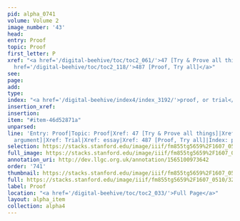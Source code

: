 ```yaml
---
pid: alpha_0741
volume: Volume 2
image_number: '43'
head: 
entry: Proof
topic: Proof
first_letter: P
xref: "<a href='/digital-beehive/toc/toc2_061/'>47 [Try & Prove all things]</a>|Trial|essay|<a
  href='/digital-beehive/toc/toc2_118/'>487 [Proof, Try all]</a>"
see: 
page: 
add: 
type: 
index: "<a href='/digital-beehive/index4/index_3192/'>proof, or trial</a>"
insertion_xref: 
insertion: 
item: "#item-46d52871a"
unparsed: 
line: 'Entry: Proof|Topic: Proof|Xref: 47 [Try & Prove all things]|Xref: 783 [PAGE_MISSING;
  argument]|Xref: Trial|Xref: essay|Xref: 487 [Proof, Try all]|Index: proof, or trial|#item-46d52871a'
selection: https://stacks.stanford.edu/image/iiif/fm855tg5659%2F1607_0510/321,4557,3075,534/full/0/default.jpg
full_image: https://stacks.stanford.edu/image/iiif/fm855tg5659%2F1607_0510/full/full/0/default.jpg
annotation_uri: http://dev.llgc.org.uk/annotation/1565100973642
order: '741'
thumbnail: https://stacks.stanford.edu/image/iiif/fm855tg5659%2F1607_0510/321,4557,600,180/250,/0/default.jpg
full: https://stacks.stanford.edu/image/iiif/fm855tg5659%2F1607_0510/321,4557,3075,534/full/0/default.jpg
label: Proof
location: "<a href='/digital-beehive/toc/toc2_033/'>Full Page</a>"
layout: alpha_item
collection: alpha4
---
```

